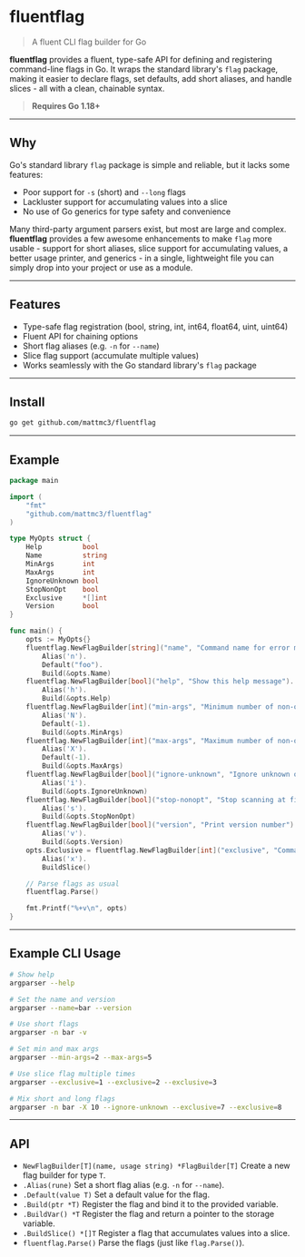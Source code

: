 # fluentflag

> A fluent CLI flag builder for Go

**fluentflag** provides a fluent, type-safe API for defining and registering command-line flags in Go. It wraps the standard library's `flag` package, making it easier to declare flags, set defaults, add short aliases, and handle slices - all with a clean, chainable syntax.

> **Requires Go 1.18+**

---

## Why

Go's standard library `flag` package is simple and reliable, but it lacks some features:

-   Poor support for `-s` (short) and `--long` flags
-   Lackluster support for accumulating values into a slice
-   No use of Go generics for type safety and convenience

Many third-party argument parsers exist, but most are large and complex. **fluentflag** provides a few awesome enhancements to make `flag` more usable - support for short aliases, slice support for accumulating values, a better usage printer, and generics - in a single, lightweight file you can simply drop into your project or use as a module.

---

## Features

-   Type-safe flag registration (bool, string, int, int64, float64, uint, uint64)
-   Fluent API for chaining options
-   Short flag aliases (e.g. `-n` for `--name`)
-   Slice flag support (accumulate multiple values)
-   Works seamlessly with the Go standard library's `flag` package

---

## Install

```sh
go get github.com/mattmc3/fluentflag
```

---

## Example

```go
package main

import (
    "fmt"
    "github.com/mattmc3/fluentflag"
)

type MyOpts struct {
    Help          bool
    Name          string
    MinArgs       int
    MaxArgs       int
    IgnoreUnknown bool
    StopNonOpt    bool
    Exclusive     *[]int
    Version       bool
}

func main() {
    opts := MyOpts{}
    fluentflag.NewFlagBuilder[string]("name", "Command name for error messages").
        Alias('n').
        Default("foo").
        Build(&opts.Name)
    fluentflag.NewFlagBuilder[bool]("help", "Show this help message").
        Alias('h').
        Build(&opts.Help)
    fluentflag.NewFlagBuilder[int]("min-args", "Minimum number of non-option arguments").
        Alias('N').
        Default(-1).
        Build(&opts.MinArgs)
    fluentflag.NewFlagBuilder[int]("max-args", "Maximum number of non-option arguments").
        Alias('X').
        Default(-1).
        Build(&opts.MaxArgs)
    fluentflag.NewFlagBuilder[bool]("ignore-unknown", "Ignore unknown options").
        Alias('i').
        Build(&opts.IgnoreUnknown)
    fluentflag.NewFlagBuilder[bool]("stop-nonopt", "Stop scanning at first non-option").
        Alias('s').
        Build(&opts.StopNonOpt)
    fluentflag.NewFlagBuilder[bool]("version", "Print version number").
        Alias('v').
        Build(&opts.Version)
    opts.Exclusive = fluentflag.NewFlagBuilder[int]("exclusive", "Comma-separated mutually exclusive options").
        Alias('x').
        BuildSlice()

    // Parse flags as usual
    fluentflag.Parse()

    fmt.Printf("%+v\n", opts)
}
```

---

## Example CLI Usage

```sh
# Show help
argparser --help

# Set the name and version
argparser --name=bar --version

# Use short flags
argparser -n bar -v

# Set min and max args
argparser --min-args=2 --max-args=5

# Use slice flag multiple times
argparser --exclusive=1 --exclusive=2 --exclusive=3

# Mix short and long flags
argparser -n bar -X 10 --ignore-unknown --exclusive=7 --exclusive=8
```

---

## API

-   `NewFlagBuilder[T](name, usage string) *FlagBuilder[T]`
    Create a new flag builder for type `T`.
-   `.Alias(rune)`
    Set a short flag alias (e.g. `-n` for `--name`).
-   `.Default(value T)`
    Set a default value for the flag.
-   `.Build(ptr *T)`
    Register the flag and bind it to the provided variable.
-   `.BuildVar() *T`
    Register the flag and return a pointer to the storage variable.
-   `.BuildSlice() *[]T`
    Register a flag that accumulates values into a slice.
-   `fluentflag.Parse()`
    Parse the flags (just like `flag.Parse()`).
